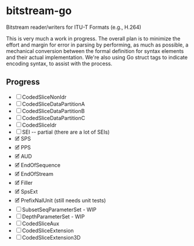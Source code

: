 # bitstream-go
Bitstream reader/writers for ITU-T Formats (e.g., H.264)

This is very much a work in progress. The overall plan is to minimize the
effort and margin for error in parsing by performing, as much as possible,
a mechanical conversion between the formal definition for syntax elements
and their actual implementation. We're also using Go struct tags to indicate
encoding syntax, to assist with the process.

## Progress
- ☐ CodedSliceNonIdr
- ☐ CodedSliceDataPartitionA
- ☐ CodedSliceDataPartitionB
- ☐ CodedSliceDataPartitionC
- ☐ CodedSliceIdr
- ☐ SEI -- partial (there are a lot of SEIs)
- 🗹 SPS
- 🗹 PPS
- 🗹 AUD
- 🗹 EndOfSequence
- 🗹 EndOfStream
- 🗹 Filler
- 🗹 SpsExt
- 🗹 PrefixNalUnit (still needs unit tests)
- ☐ SubsetSeqParameterSet - WIP
- ☐ DepthParameterSet - WIP
- ☐ CodedSliceAux
- ☐ CodedSliceExtension
- ☐ CodedSliceExtension3D